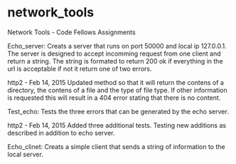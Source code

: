 # network_tools
Network Tools - Code Fellows Assignments

Echo_server:
Creats a server that runs on port 50000 and local ip 127.0.0.1. The server is designed to accept incomming request from one client and return a string. The string is formated to return 200 ok if everything in the url is acceptable if not it return one of two errors.

http2 - Feb 14, 2015
Updated method so that it will return the contens of a directory, the contens of a file and the type of file type. If other information is requested this will result in a 404 error stating that there is no content.

Test_echo:
Tests the three errors that can be generated by the echo server.

http2 - Feb 14, 2015
Added three additional tests. Testing new additions as described in addition to echo server.

Echo_clinet:
Creats a simple client that sends a string of information to the local server.

